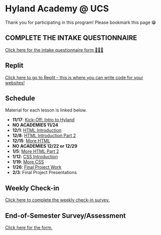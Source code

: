 # Hyland Academy @ UCS
Thank you for participating in this program! Please bookmark this page 😁

## COMPLETE THE INTAKE QUESTIONNAIRE
[Click here for the intake questionnaire form 🚀🚀🚀](https://forms.gle/HG7f5KbC6KbxQkLb6)

## Replit
[Click here to go to Replit - this is where you can write code for your websites!](https://replit.com/)

## Schedule
Material for each lesson is linked below.

- **11/17**: [Kick-Off: Intro to Hyland](IntroHyland/StudentDesc.md)
- **NO ACADEMIES 11/24**
- **12/1**: [HTML Introduction](HtmlIntro/StudentDesc.md)
- **12/8**: [HTML Introduction Part 2](HtmlIntro2/StudentDesc.md)
- **12/15**: [More HTML](MoreHtml/StudentDesc.md)
- **NO ACADEMIES 12/22 or 12/29**
- **1/5**: [More HTML Part 2](MoreHtml2/StudentDesc.md)
- **1/12**: [CSS Introduction](CssIntro/StudentDesc.md)
- **1/19**: [More CSS](MoreCss/StudentDesc.md)
- **1/26**: [Final Project Work](FinalProject/StudentDesc.md)
- **2/3**: Final Project Presentations

## Weekly Check-in
[Click here to complete the weekly check-in survey.](https://forms.gle/7MzJBrf2W385tAvW6)

## End-of-Semester Survey/Assessment
[Click here for the form.](https://forms.gle/NdJsPaDBwKruSb6VA)
